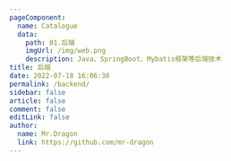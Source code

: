 ```yaml
---
pageComponent:
  name: Catalogue
  data:
    path: 01.后端
    imgUrl: /img/web.png
    description: Java、SpringBoot、Mybatis框架等后端技术
title: 后端
date: 2022-07-18 16:06:38
permalink: /backend/
sidebar: false
article: false
comment: false
editLink: false
author:
  name: Mr.Dragon
  link: https://github.com/mr-dragon
---
```

